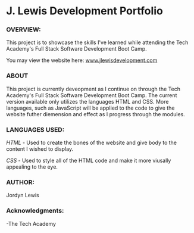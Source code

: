 <h1>J. Lewis Development Portfolio</h1>

<h3>OVERVIEW:</h3>

This project is to showcase the skills I've learned while attending the Tech Academy's Full Stack Software Development Boot Camp.

You may view the website here: www.jlewisdevelopment.com

<h3>ABOUT</h3>

<p>This project is currently deveopment as I continue on through the Tech Academy's Full Stack Software Development Boot Camp. The current version available only utilizes the languages HTML and CSS. More languages, such as JavaScript will be applied to the code to give the website futher diemension and effect as I progress through the modules.

<h3>LANGUAGES USED:</h3>

*HTML* - Used to create the bones of the website and give body to the content I wished to display. 

*CSS* - Used to style all of the HTML code and make it more viusally appealing to the eye. 

<h3>AUTHOR:</h3>

Jordyn Lewis

<h3>Acknowledgments:</h3>

-The Tech Academy
